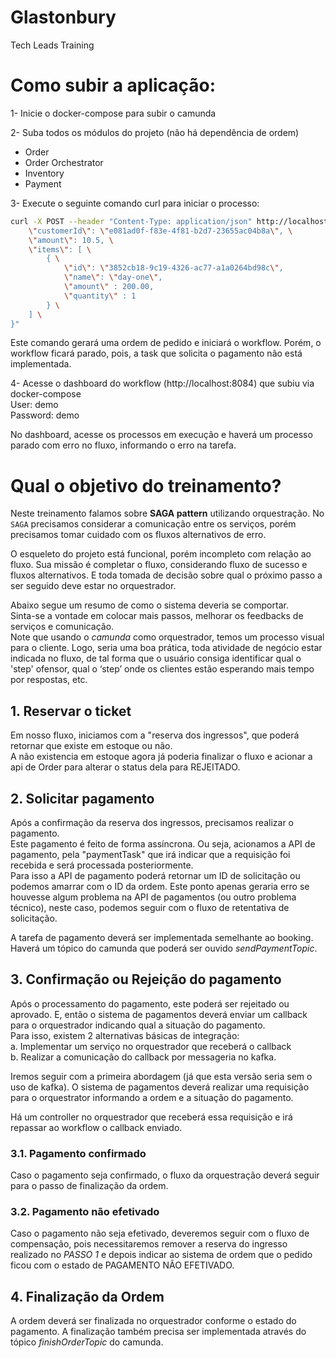 # Glastonbury
Tech Leads Training

# Como subir a aplicação:

1- Inicie o docker-compose para subir o camunda

2- Suba todos os módulos do projeto (não há dependência de ordem)
- Order
- Order Orchestrator
- Inventory
- Payment

3- Execute o seguinte comando curl para iniciar o processo:

```sh 
curl -X POST --header "Content-Type: application/json" http://localhost:8080/orders -d "{\
    \"customerId\": \"e081ad0f-f83e-4f81-b2d7-23655ac04b8a\", \
    \"amount\": 10.5, \
    \"items\": [ \
        { \
            \"id\": \"3852cb18-9c19-4326-ac77-a1a0264bd98c\",
            \"name\": \"day-one\",
            \"amount\" : 200.00,
            \"quantity\" : 1
        } \
    ] \
}"
```

Este comando gerará uma ordem de pedido e iniciará o workflow.
Porém, o workflow ficará parado, pois, a task que solicita o pagamento não está implementada.

4- Acesse o dashboard do workflow (http://localhost:8084) que subiu via docker-compose \
User: demo \
Password: demo

No dashboard, acesse os processos em execução e haverá um processo parado com erro no fluxo, informando o erro na tarefa.


# Qual o objetivo do treinamento?

Neste treinamento falamos sobre **SAGA pattern** utilizando orquestração.
No `SAGA` precisamos considerar a comunicação entre os serviços, 
porém precisamos tomar cuidado com os fluxos alternativos de erro.

O esqueleto do projeto está funcional, porém incompleto com relação ao fluxo. 
Sua missão é completar o fluxo, considerando fluxo de sucesso e fluxos alternativos. 
E toda tomada de decisão sobre qual o próximo passo a ser seguido deve estar no orquestrador. 

Abaixo segue um resumo de como o sistema deveria se comportar. \
Sinta-se a vontade em colocar mais passos, melhorar os feedbacks de serviços e comunicação. \
Note que usando o *camunda* como orquestrador, temos um processo visual para o cliente. Logo, seria uma boa prática, 
toda atividade de negócio estar indicada no fluxo, de tal forma que o usuário consiga identificar qual o 'step' ofensor,
qual o ‘step’ onde os clientes estão esperando mais tempo por respostas, etc.


## 1. Reservar o ticket
Em nosso fluxo, iniciamos com a "reserva dos ingressos", que poderá retornar que existe em estoque ou não. \
A não existencia em estoque agora já poderia finalizar o fluxo e acionar a api de Order para alterar o status dela para REJEITADO.

## 2. Solicitar pagamento
Após a confirmação da reserva dos ingressos, precisamos realizar o pagamento.\
Este pagamento é feito de forma assíncrona. Ou seja, acionamos a API de pagamento, pela "paymentTask" que irá indicar
que a requisição foi recebida e será processada posteriormente. \
Para isso a API de pagamento poderá retornar um ID de solicitação ou podemos amarrar com o ID da ordem.
Este ponto apenas geraria erro se houvesse algum problema na API de pagamentos (ou outro problema técnico), 
neste caso, podemos seguir com o fluxo de retentativa de solicitação.

A tarefa de pagamento deverá ser implementada semelhante ao booking. Haverá um tópico do camunda
que poderá ser ouvido *sendPaymentTopic*.

## 3. Confirmação ou Rejeição do pagamento
Após o processamento do pagamento, este poderá ser rejeitado ou aprovado.
E, então o sistema de pagamentos deverá enviar um callback para o orquestrador indicando qual a situação do pagamento.\
Para isso, existem 2 alternativas básicas de integração: \
a. Implementar um serviço no orquestrador que receberá o callback\
b. Realizar a comunicação do callback por messageria no kafka.

Iremos seguir com a primeira abordagem (já que esta versão seria sem o uso de kafka). 
O sistema de pagamentos deverá realizar uma requisição para o orquestrator informando a ordem e a situação do pagamento.

Há um controller no orquestrador que receberá essa requisição e irá repassar ao workflow o callback enviado.

### 3.1. Pagamento confirmado
Caso o pagamento seja confirmado, o fluxo da orquestração deverá seguir para o passo de finalização da ordem.

### 3.2. Pagamento não efetivado
Caso o pagamento não seja efetivado, deveremos seguir com o fluxo de compensação, pois necessitaremos remover a reserva
do ingresso realizado no *PASSO 1* e depois indicar ao sistema de ordem que o pedido ficou com o estado de PAGAMENTO NÃO EFETIVADO.

## 4. Finalização da Ordem
A ordem deverá ser finalizada no orquestrador conforme o estado do pagamento.
A finalização também precisa ser implementada através do tópico *finishOrderTopic* do camunda.
